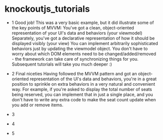 # knockoutjs_tutorials
- 1
Good job!
This was a very basic example, but it did illustrate some of the key points of MVVM:
You've got a clean, object-oriented representation of your UI's data and behaviors (your viewmodel)
Separately, you've got a declarative representation of how it should be displayed visibly (your view)
You can implement arbitrarily sophisticated behaviors just by updating the viewmodel object. You don't have to worry about which DOM elements need to be changed/added/removed - the framework can take care of synchronizing things for you.
Subsequent tutorials will take you much deeper :)

- 2
Final niceties
Having followed the MVVM pattern and got an object-oriented representation of the UI's data and behaviors, you're in a great position to sprinkle on extra behaviors in a very natural and convenient way.
For example, if you're asked to display the total number of seats being reserved, you can implement that in just a single place, and you don't have to write any extra code to make the seat count update when you add or remove items.

- 3

- 4

- 5
